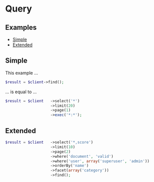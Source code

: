 # Query

## Examples
* [Simple](#simple)
* [Extended](#extended)

## <a name="simple"></a>Simple
This example ...
```php
$result = $client->find();
```

... is equal to ...

```php
$result = $client   ->select('*')
                    ->limit(20)
                    ->page(1)
                    ->exec('*:*');
```

## <a name="extended"></a>Extended
```php
$result = $client   ->select('*,score')
                    ->limit(10)
                    ->page(2)
                    ->where('document', 'valid')
                    ->where('user', array('superuser', 'admin'))
                    ->orderBy('name')
                    ->facet(array('category'))
                    ->find();
```